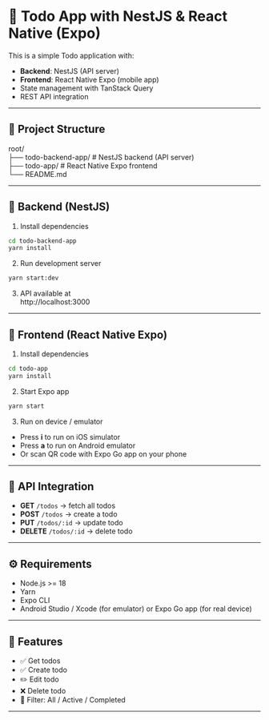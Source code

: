 # 📝 Todo App with NestJS & React Native (Expo)

This is a simple Todo application with:

- **Backend**: NestJS (API server)
- **Frontend**: React Native Expo (mobile app)
- State management with TanStack Query
- REST API integration

---

## 📂 Project Structure

root/  
├── todo-backend-app/ # NestJS backend (API server)  
├── todo-app/ # React Native Expo frontend  
└── README.md

---

## 🚀 Backend (NestJS)

1. Install dependencies

```bash
cd todo-backend-app
yarn install
```

2. Run development server

```bash
yarn start:dev
```

3. API available at  
   http://localhost:3000

---

## 📱 Frontend (React Native Expo)

1. Install dependencies

```bash
cd todo-app
yarn install
```

2. Start Expo app

```bash
yarn start
```

3. Run on device / emulator

- Press **i** to run on iOS simulator
- Press **a** to run on Android emulator
- Or scan QR code with Expo Go app on your phone

---

## 🔗 API Integration

- **GET** `/todos` → fetch all todos
- **POST** `/todos` → create a todo
- **PUT** `/todos/:id` → update todo
- **DELETE** `/todos/:id` → delete todo

---

## ⚙️ Requirements

- Node.js >= 18
- Yarn
- Expo CLI
- Android Studio / Xcode (for emulator) or Expo Go app (for real device)

---

## 📝 Features

- ✅ Get todos
- ✅ Create todo
- ✏️ Edit todo
- ❌ Delete todo
- 🎯 Filter: All / Active / Completed

---
